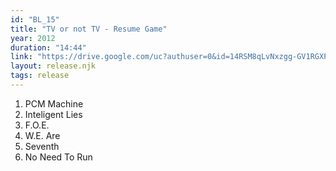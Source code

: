 ```yaml
---
id: "BL_15"
title: "TV or not TV - Resume Game"
year: 2012
duration: "14:44"
link: "https://drive.google.com/uc?authuser=0&id=14RSM8qLvNxzgg-GV1RGXPb3wKknJWv4n&export=download"
layout: release.njk
tags: release
---
```


01. PCM Machine
02. Inteligent Lies
03. F.O.E.
04. W.E. Are
05. Seventh
06. No Need To Run
